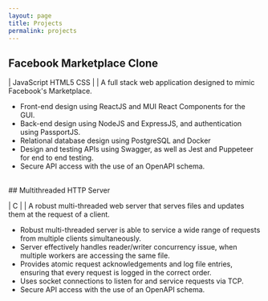 ```yaml
---
layout: page
title: Projects
permalink: projects
---
```



## Facebook Marketplace Clone

| JavaScript  HTML5  CSS |
| A full stack web application designed to mimic Facebook's Marketplace.

*  Front-end design using ReactJS and MUI React Components for the GUI. 
*  Back-end design using NodeJS and ExpressJS, and authentication using PassportJS. 
*  Relational database design using PostgreSQL and Docker 
*  Design and testing APIs using Swagger, as well as Jest and Puppeteer for end to end testing. 
*  Secure API access with the use of an OpenAPI schema. 

<br/>
## Multithreaded HTTP Server

| C |
| A robust multi-threaded web server that serves files and updates them at the request of a client.

*  Robust multi-threaded server is able to service a wide range of requests from multiple clients simultaneously.
*  Server effectively handles reader/writer concurrency issue, when multiple workers are accessing the same file.
*  Provides atomic request acknowledgements and log file entries, ensuring that every request is logged in the correct order.
*  Uses socket connections to listen for and service requests via TCP.
*  Secure API access with the use of an OpenAPI schema. 
